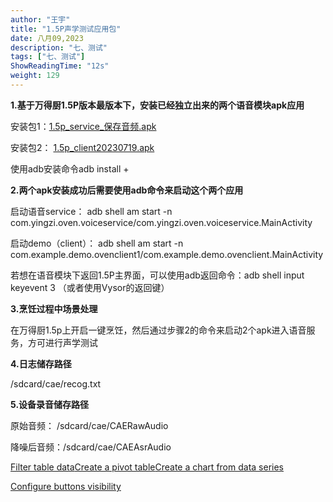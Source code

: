 ```yaml
---
author: "王宇"
title: "1.5P声学测试应用包"
date: 八月09,2023
description: "七、测试"
tags: ["七、测试"]
ShowReadingTime: "12s"
weight: 129
---
```

**1.基于万得厨1.5P版本最版本下，安装已经独立出来的两个语音模块apk应用**

安装包1：[1.5p\_service\_保存音频.apk](/download/attachments/105266252/1.5p_service_%E4%BF%9D%E5%AD%98%E9%9F%B3%E9%A2%91.apk?version=1&modificationDate=1689673826607&api=v2)

安装包2： [1.5p\_client20230719.apk](/download/attachments/105266252/1.5p_client20230719.apk?version=1&modificationDate=1689738811987&api=v2)

使用adb安装命令adb install +

  

**2.两个apk安装成功后需要使用adb命令来启动这个两个应用**  
  
启动语音service： adb shell am start -n com.yingzi.oven.voiceservice/com.yingzi.oven.voiceservice.MainActivity

启动demo（client）： adb shell am start -n com.example.demo.ovenclient1/com.example.demo.ovenclient.MainActivity

若想在语音模块下返回1.5P主界面，可以使用adb返回命令：adb shell input keyevent 3 （或者使用Vysor的返回键）

  

**3.烹饪过程中场景处理**  
  
在万得厨1.5p上开启一键烹饪，然后通过步骤2的命令来启动2个apk进入语音服务，方可进行声学测试

  

**4.日志储存路径**

/sdcard/cae/recog.txt

  

**5.设备录音储存路径**

原始音频： /sdcard/cae/CAERawAudio

降噪后音频：/sdcard/cae/CAEAsrAudio

[Filter table data](#)[Create a pivot table](#)[Create a chart from data series](#)

[Configure buttons visibility](/users/tfac-settings.action)